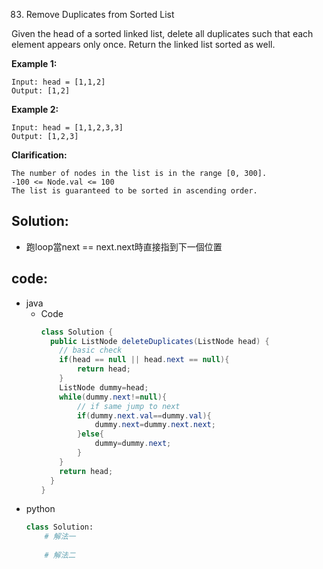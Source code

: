83. Remove Duplicates from Sorted List

Given the head of a sorted linked list, delete all duplicates such that each element appears only once. Return the linked list sorted as well.

 
 

<!-- **Note:**  -->

**Example 1:**
```
Input: head = [1,1,2]
Output: [1,2]
```

**Example 2:**
```
Input: head = [1,1,2,3,3]
Output: [1,2,3]
```

**Clarification:**
```
The number of nodes in the list is in the range [0, 300].
-100 <= Node.val <= 100
The list is guaranteed to be sorted in ascending order.
```

## Solution:
- 跑loop當next == next.next時直接指到下一個位置


## code:

- java
  - Code
    ```java
    class Solution {
      public ListNode deleteDuplicates(ListNode head) {
        // basic check
        if(head == null || head.next == null){
            return head;
        }
        ListNode dummy=head;
        while(dummy.next!=null){
            // if same jump to next
            if(dummy.next.val==dummy.val){
                dummy.next=dummy.next.next;
            }else{
                dummy=dummy.next;  
            } 
        }
        return head;
      }
    }
    ```
- python
    ```py
    class Solution:
        # 解法一
        
        # 解法二
    ```
